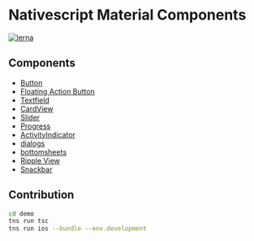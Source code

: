 # Nativescript Material Components

[![lerna](https://img.shields.io/badge/maintained%20with-lerna-cc00ff.svg)](https://lernajs.io/)

## Components

-   [Button](./packages/nativescript-material-button/README.md)
-   [Floating Action Button](./packages/nativescript-material-floatingactionbutton/README.md)
-   [Textfield](./packages/nativescript-material-textfield/README.md)
-   [CardView](./packages/nativescript-material-cardview/README.md)
-   [Slider](./packages/nativescript-material-slider/README.md)
-   [Progress](./packages/nativescript-material-progress/README.md)
-   [ActivityIndicator](./packages/nativescript-material-activityindicator/README.md)
-   [dialogs](./packages/nativescript-material-dialogs/README.md)
-   [bottomsheets](./packages/nativescript-material-bottomsheet/README.md)
-   [Ripple View](./packages/nativescript-material-ripple/README.md)
-   [Snackbar](./packages/nativescript-material-snackbar/README.md)

## Contribution

```bash
cd demo
tns run tsc
tns run ios --bundle --env.development
```
